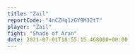 ```yaml
---
title: "Zail"
reportCode: "4nCZHq1zGY9M32tT"
player: "Zail"
fight: "Shade of Aran"
date: 2021-07-01T18:55:15.468000+00:00
---
```

